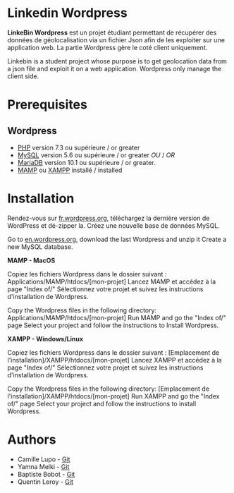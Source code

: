 # Linkedin Wordpress

**LinkeBin Wordpress** est un projet étudiant permettant de récupérer des données de géolocalisation via un fichier Json afin de les exploiter sur une application web. La partie Wordpress gère le coté client uniquement.

Linkebin is a student project whose purpose is to get geolocation data from a json file and exploit it on a web application. Wordpress only manage the client side.


# Prerequisites

## Wordpress

-   [PHP](https://secure.php.net/)  version 7.3 ou supérieure / or greater
-   [MySQL](https://www.mysql.com/)  version 5.6 ou supérieure / or greater _OU_  / _OR_
- [MariaDB](https://mariadb.org/)  version 10.1 ou supérieure / or greater.
- [MAMP](https://www.mamp.info/fr/) ou [XAMPP](https://www.apachefriends.org/fr/index.html) installé / installed

# Installation

Rendez-vous sur [fr.wordpress.org](http://fr.wordpress.org/ "Téléchargez WordPress"), téléchargez la dernière version de WordPress et dé-zipper la.
Créez une nouvelle base de données MySQL.

Go to [en.wordpress.org](http://en.wordpress.org/ "Download WordPress"), download the last Wordpress and unzip it 
Create a new MySQL database.

**MAMP - MacOS**

Copiez les fichiers Wordpress dans le dossier suivant :
Applications/MAMP/htdocs/[mon-projet]
Lancez MAMP et accédez à la page "Index of/"
Sélectionnez votre projet et suivez les instructions d'installation de Wordpress.

Copy the Wordpress files in the following directory:
Applications/MAMP/htdocs/[mon-projet]
Run  MAMP and go the "Index of/" page
Select your project and follow the instructions to Install Wordpress.

**XAMPP - Windows/Linux**

Copiez les fichiers Wordpress dans le dossier suivant :
[Emplacement de l'installation]/XAMPP/htdocs/[mon-projet]
Lancez XAMPP et accédez à la page "Index of/"
Sélectionnez votre projet et suivez les instructions d'installation de Wordpress.

Copy the Wordpress files in the following directory:
[Emplacement de l'installation]/XAMPP/htdocs/[mon-projet]
Run XAMPP and go the "Index of/" page
Select your project and follow the instructions to install Wordpress.



# Authors

-   Camille Lupo -  [Git](https://github.com/camillelupo)
-   Yamna Melki -  [Git](https://github.com/melkibson)
-   Baptiste Bobot -  [Git](https://github.com/camillelupo/LinkeBinAPI/blob/master)
-   Quentin Leroy -  [Git](https://github.com/camillelupo/LinkeBinAPI/blob/master)

